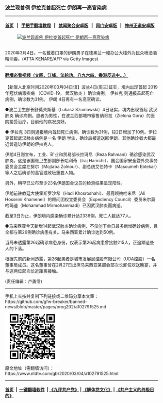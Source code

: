 ### 波兰现首例 伊拉克首起死亡 伊朗再一高官染病
------------------------

#### [首页](https://github.com/gfw-breaker/banned-news/blob/master/README.md) &nbsp;&nbsp;|&nbsp;&nbsp; [手把手翻墙教程](https://github.com/gfw-breaker/guides/wiki) &nbsp;&nbsp;|&nbsp;&nbsp; [禁闻聚合安卓版](https://github.com/gfw-breaker/bn-android) &nbsp;&nbsp;|&nbsp;&nbsp; [网门安卓版](https://github.com/oGate2/oGate) &nbsp;&nbsp;|&nbsp;&nbsp; [神州正道安卓版](https://github.com/SzzdOgate/update) 



<div><div class="featured_image">
 <a href="https://i.ntdtv.com/assets/uploads/2020/03/GettyImages-1205027251.jpg" target="_blank">
  <figure>
   <img alt="波兰现首例 伊拉克首起死亡 伊朗再一高官染病" src="https://i.ntdtv.com/assets/uploads/2020/03/GettyImages-1205027251-800x450.jpg"/>
  </figure><br/>
 </a>
 <span class="caption">
  2020年3月4日，一名戴着口罩的伊朗男子在德黑兰一幢办公大楼外为民众喷洒酒精消毒。(ATTA KENARE/AFP via Getty Images)
 </span>
</div>
</div><hr/>

#### [翻墙必看视频（文昭、江峰、法轮功、八九六四、香港反送中...）](https://github.com/gfw-breaker/banned-news/blob/master/pages/link3.md)

<div><div class="post_content" itemprop="articleBody">
 <p>
  【新唐人北京时间2020年03月04日讯】波兰4日(周三)证实，境内出现首起
  <ok href="https://www.ntdtv.com/gb/2019年冠状病毒疾病.htm">
   2019年冠状病毒疾病
  </ok>
  （COVID-19，
  <ok href="https://www.ntdtv.com/gb/武汉肺炎.htm">
   武汉肺炎
  </ok>
  ）确诊病例。
  <ok href="https://www.ntdtv.com/gb/伊拉克.htm">
   伊拉克
  </ok>
  则通报首起死亡病例，确诊数为31例。
  <ok href="https://www.ntdtv.com/gb/伊朗.htm">
   伊朗
  </ok>
  4日再有一名高官确诊。
 </p>
 <p>
  ●波兰卫生部长舒莫夫斯基（Lukasz Szumowski）4日证实，境内出现首起
  <ok href="https://www.ntdtv.com/gb/武汉肺炎.htm">
   武汉肺炎
  </ok>
  确诊病例。患者为男性，在波兰西部城市塞鲁纳哥拉（Zielona Gora）的医院接受治疗，目前他的病况良好。
 </p>
 <p>
  ●
  <ok href="https://www.ntdtv.com/gb/伊拉克.htm">
   伊拉克
  </ok>
  3日则通报境内首起死亡病例，确诊数为31例，较2日增加了10例。伊拉克首起武汉肺炎病例是一名
  <ok href="https://www.ntdtv.com/gb/伊朗.htm">
   伊朗
  </ok>
  学生，确诊后被遣送回伊朗，其他确诊者大都最近曾造访伊朗的伊拉克人。
 </p>
 <p>
  伊朗4日则宣布，工业、矿业和贸易部长拉玛尼（Reza Rahmani）确诊感染武汉肺炎。这是该国继卫生部副部长哈利奇（Iraj Harirchi）、国会国家安全暨外交事务委员会主席左努尔（Mojtaba Zolnour）、副总统艾伯特卡（Masoumeh Ebtekar）等人之后确诊的高官或政坛重要人物。
 </p>
 <p>
  另外，稍早已公布至少23名伊朗国会议员的检测结果呈现阳性。
 </p>
 <p>
  伊朗前驻教廷大使霍斯罗沙希（Hadi Khosroshahi）、最高领袖哈米尼（Ali Hosseini Khamenei）的顾问团权宜委员会（Expediency Council）委员米尔莫哈玛迪（Mohammad Mirmohammadi）已因武汉肺炎而病逝。
 </p>
 <p>
  截至3日为止，伊朗境内感染确诊累计达2336例，死亡人数达77人。
 </p>
 <p>
  ●马来西亚今天新增14起武汉肺炎确诊病例，不仅创下单日最多新增确诊病例，且全都与第26例确诊病患有关。马来西亚累计确诊达到50例。
 </p>
 <p>
  当局未透露第26起确诊病患身份，仅表示第26起病患曾接触215人，正追踪这些人的下落。
 </p>
 <p>
  根据先前的新闻透露，第26起患者是城市发展局控股有限公司（UDA控股）一名董事局成员。这名董事曾在2月27日出席马来西亚某部会部次长卸任欢送晚宴，并与这两位部次长近距离接触。
 </p>
 <p>
  (责任编辑：卢勇信)
 </p>
 <div class="single_ad">
 </div>
</div>
</div>
<hr/>
手机上长按并复制下列链接或二维码分享本文章：<br/>
https://github.com/gfw-breaker/banned-news/blob/master/pages/prog202/a102791525.md <br/>
<a href='https://github.com/gfw-breaker/banned-news/blob/master/pages/prog202/a102791525.md'><img src='https://github.com/gfw-breaker/banned-news/blob/master/pages/prog202/a102791525.md.png'/></a> <br/>
原文地址（需翻墙访问）：https://www.ntdtv.com/gb/2020/03/04/a102791525.html


------------------------
#### [首页](https://github.com/gfw-breaker/banned-news/blob/master/README.md) &nbsp;|&nbsp; [一键翻墙软件](https://github.com/gfw-breaker/nogfw/blob/master/README.md) &nbsp;| [《九评共产党》](https://github.com/gfw-breaker/9ping.md/blob/master/README.md#九评之一评共产党是什么) | [《解体党文化》](https://github.com/gfw-breaker/jtdwh.md/blob/master/README.md) | [《共产主义的终极目的》](https://github.com/gfw-breaker/gczydzjmd.md/blob/master/README.md)


<img src='http://gfw-breaker.win/banned-news/pages/prog202/a102791525.md' width='0px' height='0px'/>